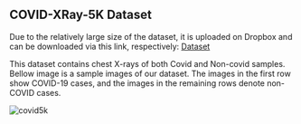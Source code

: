 ## COVID-XRay-5K Dataset
Due to the relatively large size of the dataset, it is uploaded on Dropbox and can be downloaded via this link, respectively: [Dataset](https://www.dropbox.com/sh/twszh6n4b9trpte/AACldwZbvXw_J-jGIPD7YUola?dl=0)

This dataset contains chest X-rays of both Covid and Non-covid samples. Bellow image is a sample images of our dataset. 
The images in the first row show COVID-19 cases, and the images in the remaining rows denote non-COVID cases.

![covid5k](https://user-images.githubusercontent.com/75791599/145096125-56d501a1-a44c-48b1-98bb-c91384c9d0be.png)
